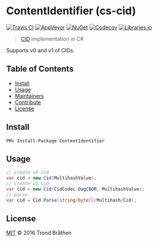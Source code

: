 # ContentIdentifier (cs-cid)

[![Travis CI](https://img.shields.io/travis/multiformats/cs-cid.svg?style=flat-square&branch=master)](https://travis-ci.org/multiformats/cs-cid)
[![AppVeyor](https://img.shields.io/appveyor/ci/tabrath/cs-cid/master.svg?style=flat-square)](https://ci.appveyor.com/project/tabrath/cs-cid)
[![NuGet](https://buildstats.info/nuget/ContentIdentifier)](https://www.nuget.org/packages/ContentIdentifier/)
[![Codecov](https://img.shields.io/codecov/c/github/multiformats/cs-cid/master.svg?style=flat-square)](https://codecov.io/gh/multiformats/cs-cid)
[![Libraries.io](https://img.shields.io/librariesio/github/multiformats/cs-cid.svg?style=flat-square)](https://libraries.io/github/multiformats/cs-cid)

> [CID](https://github.com/ipld/cid) implementation in C#

Supports v0 and v1 of CIDs.

## Table of Contents

- [Install](#install)
- [Usage](#usage)
- [Maintainers](#maintainers)
- [Contribute](#contribute)
- [License](#license)

## Install

    PM> Install-Package ContentIdentifier

## Usage
``` cs
// create v0 cid
var cid = new Cid(MultihashValue);
// create v1 cid
var cid = new Cid(CidCodec.DagCBOR, MultihashValue);
// parse
var cid = Cid.Parse(string/byte[]/Multihash/Cid);
```

## License

[MIT](LICENSE) © 2016 Trond Bråthen

